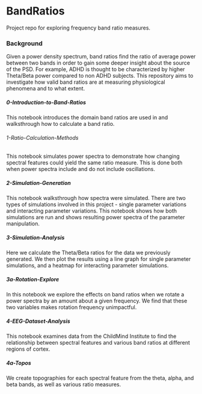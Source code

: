 # BandRatios
Project repo for exploring frequency band ratio measures. 

### Background
Given a power density spectrum, band ratios find the ratio of average power between two bands in order to gain some deeper insight
about the source of the PSD. For example, ADHD is thought to be characterized by higher Theta/Beta power compared to non ADHD subjects. This repository aims to investigate how valid band ratios are at measuring physiological phenomena and to what extent.

##### 0-Introduction-to-Band-Ratios
This notebook introduces the domain band ratios are used in and walksthrough how to calculate a band ratio.

###### 1-Ratio-Calculation-Methods
This notebook simulates power spectra to demonstrate how changing spectral features could yield the same ratio measure. This is done both when power spectra include and do not include oscillations.

##### 2-Simulation-Generation
This notebook walksthrough how spectra were simulated. There are two types of simulations involved in this project - single parameter variations and interacting parameter variations. This notebook shows how both simulations are run and shows resulting power spectra of the parameter manipulation.

##### 3-Simulation-Analysis
Here we calculate the Theta/Beta ratios for the data we previously generated. We then plot the results using a line graph for single parameter simulations, and a heatmap for interacting parameter simulations.

##### 3a-Rotation-Explore
In this notebook we explore the effects on band ratios when we rotate a power spectra by an amount about a given frequency. We find that these two variables makes rotation frequency unimpactful.

##### 4-EEG-Dataset-Analysis
This notebook examines data from the ChildMind Institute to find the relationship between spectral features and various band ratios at different regions of cortex.

##### 4a-Topos
We create topographies for each spectral feature from the theta, alpha, and beta bands, as well as various ratio measures.
